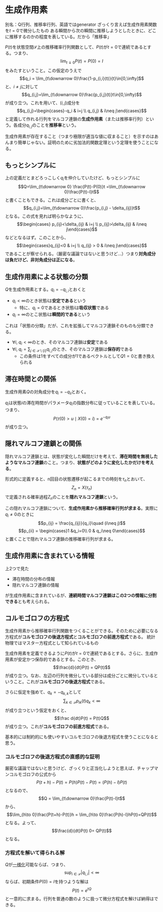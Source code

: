 # 生成作用素

別名：Q行列、推移率行列、英語ではgenerator
ざっくり言えば生成作用素関数を$t=0$で微分したもの
ある瞬間から次の瞬間に推移しようとしたときに、どこに推移するのかの程度を表している。だから「推移率」

$P(t)$を状態空間$\mathcal S$上の推移確率行列関数として、$P(t)$が$t=0$で連続であるとする。つまり、
$$\lim_{t\downarrow 0} P(t)=P(0)=I$$
をみたすということ。この仮定のうえで
$$q_i = \lim_{t\downarrow 0}\frac{1-p_{i,i}(t)}{t}\in[0,\infty]$$
と、$i\neq j$に対して
$$q_{i,j}=\lim_{t\downarrow 0}\frac{p_{i,j}(t)}t\in[0,\infty)$$
が成り立つ。これを用いて、$(i,j)$成分を
$$q_{i,j}=\begin{cases}-q_i & i=j \\ q_{i,j} & i\neq j\end{cases}$$
と定義して作れる行列をマルコフ連鎖の**生成作用素**（または推移率行列）という。各成分$q_{i,j}$のことを**推移率**という。

生成作用素が存在すること（つまり極限が適当な値に収まること）を示すのはあんまり簡単じゃない。証明のために劣加法的関数定理という定理を使うことになる。

## もっとシンプルに

上の定義だとまどろっこしく$q_i$を仲介していたけど、もっとシンプルに
$$Q=\lim_{t\downarrow 0} \frac{P(t)-P(0)}t =\lim_{t\downarrow 0}\frac{P(t)-I}t$$
と書くこともできる。これは成分ごとに書くと、
$$q_{i,j}=\lim_{t\downarrow 0}\frac{p_{i,j} - \delta_{ij}}t$$
となる。この式を見れば明らかなように、
$$\begin{cases} p_{ij}<\delta_{ij} & i=j \\ p_{ij}>\delta_{ij} & i\neq j\end{cases}$$
などとなるはず。このことから、
$$\begin{cases}q_{ij}<0 & i=j \\ q_{ij} > 0 & i\neq j\end{cases}$$
であることが察せられる。（厳密な議論ではないと思うけど...）つまり**対角成分は負だけど、非対角成分は正になる**。

## 生成作用素による状態の分類

$Q$を生成作用素とする。$q_i = -q_{i,i}$とおくと

- $q_i <\infty$のとき状態$i$は**安定である**という
  - 特に、$q_i=0$であるとき状態$i$は**吸収状態**である
- $q_i=\infty$のとこ状態$i$は**瞬間的である**という

これは「状態の分類」だが、これを拡張してマルコフ連鎖そのものも分類できる。

- $\forall i,\;q_i <\infty$のとき、そのマルコフ連鎖は**安定**である
- $\forall i,\; q_i =\sum_{j\in\mathcal S\setminus \{ i\}}q_{i,j}$のとき、そのマルコフ連鎖は**保存的**である
  - この条件は$1$をすべての成分が1であるベクトルとして$Q1=0$と書き換えられる

## 滞在時間との関係

生成作用素$Q$の対角成分を$q_i = -q_{ii}$とおく。

$q_i$は状態$i$の滞在時間がパラメータ$q_i$の指数分布に従っていることを表している。つまり、
$$P(\tau(0)>u\mid X(0)=i)=e^{-q_i u}$$
が成り立つ。

## 隠れマルコフ連鎖との関係

隠れマルコフ連鎖とは、状態が変化した瞬間だけを考えて、**滞在時間を無視したようなマルコフ連鎖**のこと。つまり、**状態がどのように変化したかだけを考える**。

形式的に定義すると、n回目の状態遷移が起こるまでの時刻を$\tau_n$とおいて、
$$Z_n = X(\tau_n)$$
で定義される確率過程$Z_n$のことを**隠れマルコフ連鎖**という。

この隠れマルコフ連鎖について、**生成作用素から推移確率行列が求まる**。実際に$q_i\neq 0$のときに
$$p_{ij} = \frac{q_{ij}}{q_i}\quad (i\neq j)$$
$$p_{ii} = \begin{cases}1 &q_i=0\\ 0 & q_i\neq 0\end{cases}$$
と置くことで隠れマルコフ連鎖の推移確率行列が求まる。

## 生成作用素に含まれている情報

上2つで見た

- 滞在時間の分布の情報
- 隠れマルコフ連鎖の情報

が生成作用素に含まれているが、**連続時間マルコフ連鎖はこの2つの情報に分割できる**とも考えられる。

## コルモゴロフの方程式

生成作用素から推移確率行列関数をつくることができる。そのために必要になる方程式が**コルモゴロフの後退方程式**と**コルモゴロフの前進方程式**である。
統計物理ではマスター方程式として知られているもの

生成作用素を定義できるように$P(t)$が$t=0$で連続であるとする。さらに、生成作用素が安定かつ保存的であるとする。このとき、
$$\frac{d}{dt}P(t) = QP(t)$$
が成り立つ。なお、左辺の行列を微分している部分は成分ごとに微分しているということ。これが**コルモゴロフの後退方程式**である。

さらに仮定を強めて、$q_k = -q_{k,k}$として
$$\sum_{k\in\mathcal S}p_{ik}(t)q_k<\infty$$
が成り立つという仮定をおくと、
$$\frac d{dt}P(t) = P(t)Q$$
が成り立つ。これが**コルモゴロフの前進方程式**である。

基本的には制約的にも使いやすいコルモゴロフの後退方程式を使うことになると思う。

### コルモゴロフの後退方程式の直感的な証明

厳密な議論ではないと思うけど、ざっくりと正当化しようと思えば、チャップマンコルモゴロフの公式から
$$P(t+h)-P(t) = P(h)P(t)-P(t)=(P(h)-I)P(t)$$
となるので、
$$Q = \lim_{t\downarrow 0}\frac{P(t)-I}t$$
から、
$$\lim_{h\to 0}\frac{P(t+h)-P(t)}h = \lim_{h\to 0}\frac{P(h)-I}hP(t)=QP(t)$$
となる。よって、
$$\frac{d}{dt}P(t) 0= QP(t)$$
となる。

### 方程式を解いて得られる解

$Q$が[一様化](./uniformization.md)可能ならば、つまり、
$$\sup_{i\in\mathcal S} |q_{i,i}|<\infty$$
ならば、初期条件$P(0)= I$を持つような解は
$$P(t)=e^{tQ}$$
と一意的に求まる。行列を普通の数のように扱って微分方程式を解けば納得はできる。
